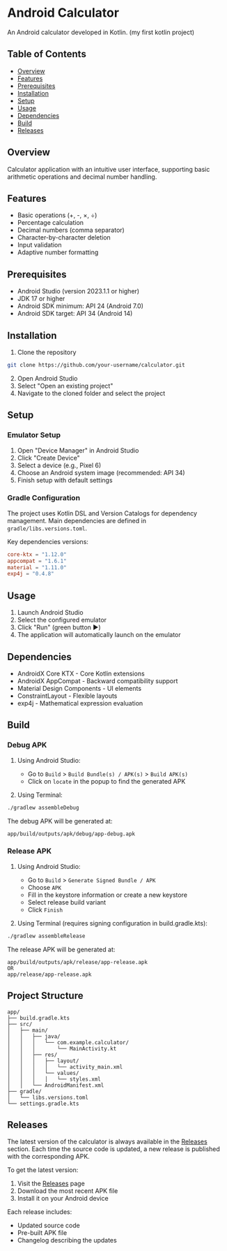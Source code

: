 # Android Calculator

An Android calculator developed in Kotlin.
(my first kotlin project)

## Table of Contents
- [Overview](#overview)
- [Features](#features)
- [Prerequisites](#prerequisites)
- [Installation](#installation)
- [Setup](#setup)
- [Usage](#usage)
- [Dependencies](#dependencies)
- [Build](#build)
- [Releases](#releases)

## Overview

Calculator application with an intuitive user interface, supporting basic arithmetic operations and decimal number handling.

## Features

- Basic operations (+, -, ×, ÷)
- Percentage calculation
- Decimal numbers (comma separator)
- Character-by-character deletion
- Input validation
- Adaptive number formatting

## Prerequisites

- Android Studio (version 2023.1.1 or higher)
- JDK 17 or higher
- Android SDK minimum: API 24 (Android 7.0)
- Android SDK target: API 34 (Android 14)

## Installation

1. Clone the repository
```bash
git clone https://github.com/your-username/calculator.git
```

2. Open Android Studio
3. Select "Open an existing project"
4. Navigate to the cloned folder and select the project

## Setup

### Emulator Setup

1. Open "Device Manager" in Android Studio
2. Click "Create Device"
3. Select a device (e.g., Pixel 6)
4. Choose an Android system image (recommended: API 34)
5. Finish setup with default settings

### Gradle Configuration

The project uses Kotlin DSL and Version Catalogs for dependency management. Main dependencies are defined in `gradle/libs.versions.toml`.

Key dependencies versions:
```toml
core-ktx = "1.12.0"
appcompat = "1.6.1"
material = "1.11.0"
exp4j = "0.4.8"
```

## Usage

1. Launch Android Studio
2. Select the configured emulator
3. Click "Run" (green button ▶️)
4. The application will automatically launch on the emulator

## Dependencies

- AndroidX Core KTX - Core Kotlin extensions
- AndroidX AppCompat - Backward compatibility support
- Material Design Components - UI elements
- ConstraintLayout - Flexible layouts
- exp4j - Mathematical expression evaluation

## Build

### Debug APK

1. Using Android Studio:
    - Go to `Build` > `Build Bundle(s) / APK(s)` > `Build APK(s)`
    - Click on `locate` in the popup to find the generated APK

2. Using Terminal:
```bash
./gradlew assembleDebug
```

The debug APK will be generated at:
```
app/build/outputs/apk/debug/app-debug.apk
```

### Release APK

1. Using Android Studio:
    - Go to `Build` > `Generate Signed Bundle / APK`
    - Choose `APK`
    - Fill in the keystore information or create a new keystore
    - Select release build variant
    - Click `Finish`

2. Using Terminal (requires signing configuration in build.gradle.kts):
```bash
./gradlew assembleRelease
```

The release APK will be generated at:
```
app/build/outputs/apk/release/app-release.apk
OR
app/release/app-release.apk
```

## Project Structure

```
app/
├── build.gradle.kts
├── src/
│   ├── main/
│   │   ├── java/
│   │   │   └── com.example.calculator/
│   │   │       └── MainActivity.kt
│   │   ├── res/
│   │   │   ├── layout/
│   │   │   │   └── activity_main.xml
│   │   │   └── values/
│   │   │   │   └── styles.xml
│   │   └── AndroidManifest.xml
├── gradle/
│   └── libs.versions.toml
└── settings.gradle.kts
```

## Releases

The latest version of the calculator is always available in the [Releases](https://github.com/your-username/calculator/releases) section. Each time the source code is updated, a new release is published with the corresponding APK.

To get the latest version:
1. Visit the [Releases](https://github.com/your-username/calculator/releases) page
2. Download the most recent APK file
3. Install it on your Android device

Each release includes:
- Updated source code
- Pre-built APK file
- Changelog describing the updates